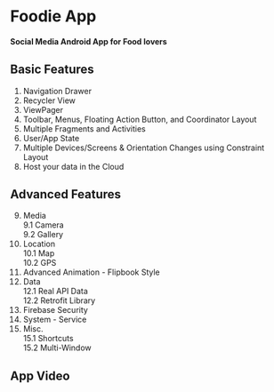 # Foodie App

#### Social Media Android App for Food lovers

## Basic Features
1. Navigation Drawer	 
2. Recycler View	  
3. ViewPager	  
4. Toolbar, Menus, Floating Action Button, and Coordinator Layout	 
5. Multiple Fragments and Activities 	  
6. User/App State  
7. Multiple Devices/Screens & Orientation Changes using Constraint Layout	 
8. Host your data in the Cloud 	 

## Advanced Features
9. Media     
  9.1 Camera       
 	9.2 Gallery	 
10. Location    
  10.1 Map   
  10.2 GPS	 
11. Advanced Animation - Flipbook Style 	 
12. Data   
  12.1 Real API Data  
  12.2 Retrofit Library 	 
13. Firebase Security 	 
14. System - Service 	 
15. Misc.	  
  15.1 Shortcuts	  
  15.2 Multi-Window 	 

## App Video
